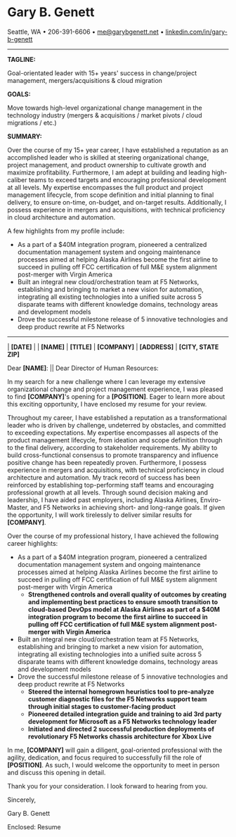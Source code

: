 <!--
% Gary B. Genett
% Pathfinder & Technologist :: Cover Letter
% v7.0 (2020-01-13)
-->

<!-- ############################################################### -->

<!--
[docx]
  * show special characters
  * ctrl-a
    * black
    * justify (not date and address information)
  * titles
    * center
    * name = size: 20
    * all = remove space before paragraph + remove space after paragraph
    * horizontal line = remove space before paragraph + add space after paragraph
  * horizontal lines
    * format -> picture = height: 0.1 + use solid color (no shade)
  * other
    * remove trailing empty lines
  * hide special characters
-->

<!-- ############################################################### -->

# Gary B. Genett

Seattle, WA &#8226; 206-391-6606 &#8226; <me@garybgenett.net> &#8226; [linkedin.com/in/gary-b-genett](https://www.linkedin.com/in/gary-b-genett)

------------------------------------------------------------------------

**TAGLINE:**

Goal-orientated leader with 15+ years' success in change/project management, mergers/acquisitions & cloud migration

**GOALS:**

Move towards high-level organizational change management in the technology industry (mergers & acquisitions / market pivots / cloud migrations / etc.)

**SUMMARY:**

Over the course of my 15+ year career, I have established a reputation as an accomplished leader who is skilled at steering organizational change, project management, and product ownership to cultivate growth and maximize profitability.  Furthermore, I am adept at building and leading high-caliber teams to exceed targets and encouraging professional development at all levels.  My expertise encompasses the full product and project management lifecycle, from scope definition and initial planning to final delivery, to ensure on-time, on-budget, and on-target results.  Additionally, I possess experience in mergers and acquisitions, with technical proficiency in cloud architecture and automation.

A few highlights from my profile include:

  * As a part of a $40M integration program, pioneered a centralized documentation management system and ongoing maintenance processes aimed at helping Alaska Airlines become the first airline to succeed in pulling off FCC certification of full M&E system alignment post-merger with Virgin America
  * Built an integral new cloud/orchestration team at F5 Networks, establishing and bringing to market a new vision for automation, integrating all existing technologies into a unified suite across 5 disparate teams with different knowledge domains, technology areas and development models
  * Drove the successful milestone release of 5 innovative technologies and deep product rewrite at F5 Networks

------------------------------------------------------------------------

| **[DATE]**
|
| **[NAME]**
| **[TITLE]**
| **[COMPANY]**
| **[ADDRESS]**
| **[CITY, STATE ZIP]**

Dear **[NAME]**: || Dear Director of Human Resources:

In my search for a new challenge where I can leverage my extensive organizational change and project management experience, I was pleased to find **[COMPANY]**'s opening for a **[POSITION]**.  Eager to learn more about this exciting opportunity, I have enclosed my resume for your review.

Throughout my career, I have established a reputation as a transformational leader who is driven by challenge, undeterred by obstacles, and committed to exceeding expectations.  My expertise encompasses all aspects of the product management lifecycle, from ideation and scope definition through to the final delivery, according to stakeholder requirements.  My ability to build cross-functional consensus to promote transparency and influence positive change has been repeatedly proven.  Furthermore, I possess experience in mergers and acquisitions, with technical proficiency in cloud architecture and automation.  My track record of success has been reinforced by establishing top-performing staff teams and encouraging professional growth at all levels.  Through sound decision making and leadership, I have aided past employers, including Alaska Airlines, Enviro-Master, and F5 Networks in achieving short- and long-range goals.  If given the opportunity, I will work tirelessly to deliver similar results for **[COMPANY]**.

Over the course of my professional history, I have achieved the following career highlights:

  * As a part of a $40M integration program, pioneered a centralized documentation management system and ongoing maintenance processes aimed at helping Alaska Airlines become the first airline to succeed in pulling off FCC certification of full M&E system alignment post-merger with Virgin America
    * **Strengthened controls and overall quality of outcomes by creating and implementing best practices to ensure smooth transition to cloud-based DevOps model at Alaska Airlines as part of a $40M integration program to become the first airline to succeed in pulling off FCC certification of full M&E system alignment post-merger with Virgin America**
  * Built an integral new cloud/orchestration team at F5 Networks, establishing and bringing to market a new vision for automation, integrating all existing technologies into a unified suite across 5 disparate teams with different knowledge domains, technology areas and development models
  * Drove the successful milestone release of 5 innovative technologies and deep product rewrite at F5 Networks
    * **Steered the internal homegrown heuristics tool to pre-analyze customer diagnostic files for the F5 Networks support team through initial stages to customer-facing product**
    * **Pioneered detailed integration guide and training to aid 3rd party development for Microsoft as a F5 Networks technology leader**
    * **Initiated and directed 2 successful production deployments of revolutionary F5 Networks chassis architecture for Xbox Live**

In me, **[COMPANY]** will gain a diligent, goal-oriented professional with the agility, dedication, and focus required to successfully fill the role of **[POSITION]**.  As such, I would welcome the opportunity to meet in person and discuss this opening in detail.

Thank you for your consideration.  I look forward to hearing from you.

Sincerely,

Gary B. Genett

Enclosed: Resume
